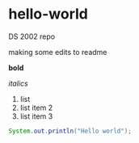 # hello-world
DS 2002 repo

making some edits to readme

**bold**

*italics*

1. list
2. list item 2
3. list item 3

```java
System.out.println("Hello world");
```
